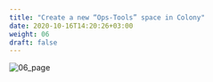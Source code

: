 ```yaml
---
title: "Create a new “Ops-Tools” space in Colony"
date: 2020-10-16T14:20:26+03:00
weight: 06
draft: false
---
```


 ![06_page](/images/module3/06_page.png)
